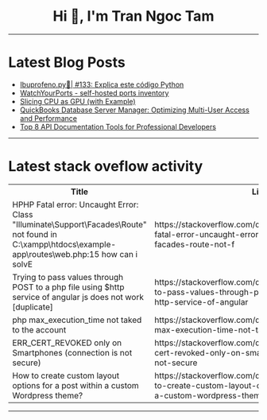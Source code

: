 <h1 align="center">Hi 👋, I'm Tran Ngoc Tam</h1>

---

# Latest Blog Posts 
<!-- BLOG-POST-LIST:START -->
- [Ibuprofeno.py💊| #133: Explica este código Python](https://dev.to/duxtech/ibuprofenopy-133-explica-este-codigo-python-29hg)
- [WatchYourPorts - self-hosted ports inventory](https://dev.to/aceberg/watchyourports-self-hosted-ports-inventory-55ek)
- [Slicing CPU as GPU &lpar;with Example&rpar;](https://dev.to/manishfoodtechs/slicing-cpu-as-gpu-with-example-269o)
- [QuickBooks Database Server Manager: Optimizing Multi-User Access and Performance](https://dev.to/jasskarley/quickbooks-database-server-manager-optimizing-multi-user-access-and-performance-4epk)
- [Top 8 API Documentation Tools for Professional Developers](https://dev.to/satokenta/top-8-api-documentation-tools-for-professional-developers-2kf5)
<!-- BLOG-POST-LIST:END -->

---

# Latest stack oveflow activity
<table>
  <tr><th>Title</th><th>Link</th></tr>
  <!-- STACKOVERFLOW:START --><tr><td>HPHP Fatal error: Uncaught Error: Class &quot;Illuminate\Support\Facades\Route&quot; not found in C:\xampp\htdocs\example-app\routes\web.php:15 how can i solvE</td><td>https://stackoverflow.com/questions/78710742/hphp-fatal-error-uncaught-error-class-illuminate-support-facades-route-not-f</td></tr><tr><td>Trying to pass values through POST to a php file using $http service of angular js does not work [duplicate]</td><td>https://stackoverflow.com/questions/78710638/trying-to-pass-values-through-post-to-a-php-file-using-http-service-of-angular</td></tr><tr><td>php max_execution_time not taked to the account</td><td>https://stackoverflow.com/questions/78710531/php-max-execution-time-not-taked-to-the-account</td></tr><tr><td>ERR_CERT_REVOKED only on Smartphones &lpar;connection is not secure&rpar;</td><td>https://stackoverflow.com/questions/78710484/err-cert-revoked-only-on-smartphones-connection-is-not-secure</td></tr><tr><td>How to create custom layout options for a post within a custom Wordpress theme?</td><td>https://stackoverflow.com/questions/78710427/how-to-create-custom-layout-options-for-a-post-within-a-custom-wordpress-theme</td></tr><!-- STACKOVERFLOW:END -->
</table>

---


